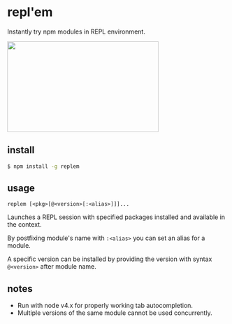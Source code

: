 # repl'em

Instantly try npm modules in REPL environment.

<img src="https://raw.githubusercontent.com/raine/replem/media/term.png" width="346" height="207">

## install

```sh
$ npm install -g replem
```

## usage

```
replem [<pkg>[@<version>[:<alias>]]]...
```

Launches a REPL session with specified packages installed and available in
the context.

By postfixing module's name with `:<alias>` you can set an alias for a
module.

A specific version can be installed by providing the version with syntax
`@<version>` after module name.

## notes

- Run with node v4.x for properly working tab autocompletion.
- Multiple versions of the same module cannot be used concurrently.
